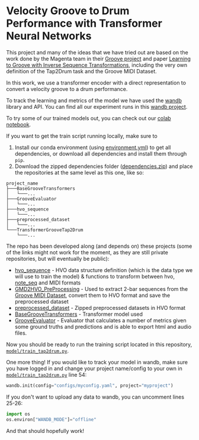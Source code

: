 # Velocity Groove to Drum Performance with Transformer Neural Networks
This project and many of the ideas that we have tried out are based on the work done
by the Magenta team in their [Groove project](https://magenta.tensorflow.org/datasets/groove) and paper [Learning to
Groove with Inverse Sequence Transformations](https://arxiv.org/abs/1905.06118), including the very own definition of
the Tap2Drum task and the Groove MIDI Dataset.

In this work, we use a transformer encoder with a direct representation to convert a velocity groove to a drum performance.

To track the learning and metrics of the model we have used the [wandb](https://wandb.ai/) library and API. You can find
all our experiment runs in this [wandb project](https://wandb.ai/[anon]).

To try some of our trained models out, you can check out our [colab notebook](./Transformer_Groove_Tap2Drum_Demo.ipynb).

If you want to get the train script running locally, make sure to
1. Install our conda environment (using [environment.yml](./environment.yml)) to get all dependencies, or download all dependencies and install them through `pip`.
2. Download the zipped dependencies folder ([dependencies.zip](./dependencies.zip)) and place the repositories at the same level as this one, like so:
```
project_name
├───BaseGrooveTransformers
│   └───...
├───GrooveEvaluator
│   └───...
├───hvo_sequence
│   └───...
├───preprocessed_dataset
│   └───...
└───TransformerGrooveTap2Drum
    └───...
```

The repo has been developed along (and depends on) these projects (some of the links might not work for the moment, as
they are still private repositories, but will eventually be public):  
- [hvo_sequence](https://github.com/[anon]/hvo_sequence) - HVO data structure definition (which is the data type we
will use to train the model) & functions to transform between hvo, [note_seq](https://github.com/magenta/note-seq)
and MIDI formats
- [GMD2HVO_PreProcessing](https://github.com/[anon]/GMD2HVO_PreProcessing) - Used to extract 2-bar sequences from
the [Groove MIDI Dataset](https://magenta.tensorflow.org/datasets/groove), convert them to HVO format and save the
preprocessed dataset
- [preprocessed_dataset](https://github.com/[anon]/preprocessed_dataset) - Zipped preprocessed datasets in HVO format
- [BaseGrooveTransformers](https://github.com/[anon]/BaseGrooveTransformers) - Transformer model used
- [GrooveEvaluator](https://github.com/[anon]/GrooveEvaluator) - Evaluator that calculates a number of metrics
given some ground truths and predictions and is able to export html and audio files.


Now you should be ready to run the training script located in this repository,
[`model/train_tap2drum.py`](./model/train_tap2drum.py).

One more thing! If you would like to track your model in wandb, make sure you have logged in and change
your project name/config to your own in [`model/train_tap2drum.py`](./model/train_tap2drum.py) line 54:
```python
wandb.init(config="configs/myconfig.yaml", project="myproject")
```

If you don't want to upload any data to wandb, you can uncomment lines 25-26:
```python
import os
os.environ["WANDB_MODE"]="offline"
```

And that should hopefully work!

